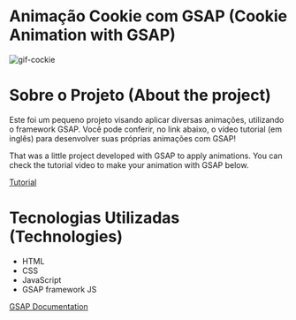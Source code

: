 # Animação Cookie com GSAP (Cookie Animation with GSAP)

![gif-cockie](https://user-images.githubusercontent.com/52015963/149622993-02496cc4-2183-4c76-8e40-9f5e2493b01f.gif)

# Sobre o Projeto (About the project)

Este foi um pequeno projeto visando aplicar diversas animações, utilizando o framework GSAP. Você pode conferir, no link abaixo, o vídeo tutorial (em inglês) para desenvolver suas próprias animações com GSAP!

That was a little project developed with GSAP to apply animations. You can check the tutorial video to make your animation with GSAP below.

[Tutorial](https://www.youtube.com/watch?v=r1iul4uRFuE)

# Tecnologias Utilizadas (Technologies)

- HTML
- CSS
- JavaScript
- GSAP framework JS

[GSAP Documentation](https://greensock.com/gsap/)
